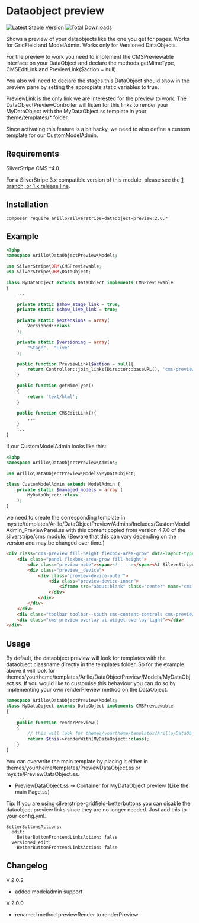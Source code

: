 # Dataobject preview

[![Latest Stable Version](https://poser.pugx.org/arillo/silverstripe-dataobject-preview/v/stable?format=flat)](https://packagist.org/packages/arillo/silverstripe-dataobject-preview)
[![Total Downloads](https://poser.pugx.org/arillo/silverstripe-dataobject-preview/downloads?format=flat)](https://packagist.org/packages/arillo/silverstripe-dataobject-preview)

Shows a preview of your dataobjects like the one you get for pages. Works for GridField and ModelAdmin. Works only for Versioned DataObjects.

For the preview to work you need to implement the CMSPreviewable interface on your DataObject and declare the methods getMimeType, CMSEditLink and PreviewLink($action = null). 

You also will need to declare the stages this DataObject should show in the preview pane by setting the appropiate static variables to true.

PreviewLink is the only link we are interested for the preview to work. The DataObjectPreviewController will listen for this links to render your MyDataObject with the MyDataObject.ss template in your theme/templates/\* folder.

Since activating this feature is a bit hacky, we need to also define a custom template for our CustomModelAdmin.

## Requirements

SilverStripe CMS ^4.0

For a SilverStripe 3.x compatible version of this module, please see the [1 branch, or 1.x release line](https://github.com/arillo/silverstripe-arbitrarysettings/tree/1.0).

## Installation

    composer require arillo/silverstripe-dataobject-preview:2.0.*

## Example

```php
<?php
namespace Arillo\DataObjectPreview\Models;

use SilverStripe\ORM\CMSPreviewable;
use SilverStripe\ORM\DataObject;

class MyDataObject extends DataObject implements CMSPreviewable
{
    ...

    private static $show_stage_link = true;
    private static $show_live_link = true;

    private static $extensions = array(
        Versioned::class
    );

    private static $versioning = array(
        "Stage",  "Live"
    );

    public function PreviewLink($action = null){
        return Controller::join_links(Director::baseURL(), 'cms-preview', 'show', urlencode($this->ClassName), $this->ID);
    }

    public function getMimeType()
    {
        return 'text/html';
    }

    public function CMSEditLink(){
        ...
    }
    ...
}
```

If our CustomModelAdmin looks like this:

```php
<?php
namespace Arillo\DataObjectPreview\Admins;

use Arillo\DataObjectPreview\Models\MyDataObject;

class CustomModelAdmin extends ModelAdmin {
    private static $managed_models = array (
		MyDataObject::class
	);
}
```

we need to create the corresponding template in mysite/templates/Arillo/DataObjectPreview/Admins/Includes/CustomModelAdmin_PreviewPanel.ss with this content copied from version 4.7.0 of the silverstripe/cms module. (Beware that this can vary depending on the version and may be changed over time.)

```html
<div class="cms-preview fill-height flexbox-area-grow" data-layout-type="border">
	<div class="panel flexbox-area-grow fill-height">
		<div class="preview-note"><span><!-- --></span><%t SilverStripe\CMS\Controllers\CMSPageHistoryController.PREVIEW 'Website preview' %></div>
		<div class="preview__device">
			<div class="preview-device-outer">
				<div class="preview-device-inner">
					<iframe src="about:blank" class="center" name="cms-preview-iframe"></iframe>
				</div>
			</div>
		</div>
	</div>
	<div class="toolbar toolbar--south cms-content-controls cms-preview-controls"></div>
	<div class="cms-preview-overlay ui-widget-overlay-light"></div>
</div>
```
## Usage

By default, the dataobject preview will look for templates with the dataobject classname directly in the templates folder. So for the example above it will look for themes/yourtheme/templates/Arillo/DataObjectPreview/Models/MyDataObject.ss.
If you would like to customise this behaviour you can do so by implementing your own renderPreview method on the DataObject.

```php
namespace Arillo\DataObjectPreview\Models;
class MyDataObject extends DataObject implements CMSPreviewable
{
    ...
    public function renderPreview()
    {
        // this will look for themes/yourtheme/templates/Arillo/DataObjectPreview/Models/MyDataObject.ss
        return $this->renderWith(MyDataObject::class);
    }
}
```

You can overwrite the main template by placing it either in themes/yourtheme/templates/PreviewDataObject.ss or mysite/PreviewDataObject.ss.

* PreviewDataObject.ss -> Container for MyDataObject preview (Like the main Page.ss)

Tip: If you are using [silverstripe-gridfield-betterbuttons](https://github.com/unclecheese/silverstripe-gridfield-betterbuttons) you can disable the dataobject preview links since they are no longer needed. Just add this to your config.yml.

```
BetterButtonsActions:
  edit:
    BetterButtonFrontendLinksAction: false
  versioned_edit:
    BetterButtonFrontendLinksAction: false
```

## Changelog

V 2.0.2
* added modeladmin support

V 2.0.0
* renamed method previewRender to renderPreview
